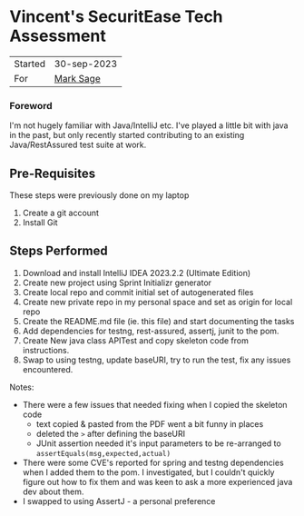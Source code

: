 # Vincent's SecuritEase Tech Assessment

|         |                                               |
|---------|-----------------------------------------------|
| Started | 30-sep-2023                                   |
| For     | [Mark Sage](mailto:mark.sage@securitease.com) |

### Foreword
I'm not hugely familiar with Java/IntelliJ etc. I've played a little bit with java in the past, but only recently started contributing to an existing Java/RestAssured test suite at work. 

## Pre-Requisites
These steps were previously done on my laptop
1. Create a git account
2. Install Git

## Steps Performed
1. Download and install IntelliJ IDEA 2023.2.2 (Ultimate Edition)
2. Create new project using Sprint Initializr generator
3. Create local repo and commit initial set of autogenerated files
4. Create new private repo in my personal space and set as origin for local repo
5. Create the README.md file (ie. this file) and start documenting the tasks
6. Add dependencies for testng, rest-assured, assertj, junit to the pom. 
7. Create New java class APITest and copy skeleton code from instructions. 
8. Swap to using testng, update baseURI, try to run the test, fix any issues encountered. 

Notes:
* There were a few issues that needed fixing when I copied the skeleton code
  * text copied & pasted from the PDF went a bit funny in places 
  * deleted the `>` after defining the baseURI
  * JUnit assertion needed it's input parameters to be re-arranged to `assertEquals(msg,expected,actual)`
* There were some CVE's reported for spring and testng dependencies when I added them to the pom. I investigated, but I couldn't quickly figure out how to fix them and was keen to ask a more experienced java dev about them. 
* I swapped to using AssertJ - a personal preference
